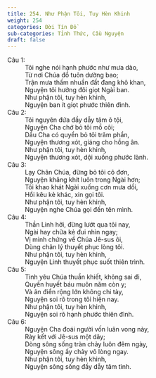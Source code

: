 ```yaml
---
title: 254. Như Phận Tôi, Tuy Hèn Khinh
weight: 254
categories: Đời Tín Đồ
sub-categories: Tỉnh Thức, Cầu Nguyện
draft: false
---
```

<dl><dt>Câu 1:</dt><dd data-verse="1">Tôi nghe nói hạnh phước như mưa dào, <br/>Từ nơi Chúa đổ tuôn dường bao; <br/>Trận mưa thấm nhuần đất đang khô khan, <br/>Nguyện tôi hưởng đôi giọt Ngài ban. <br/>Như phận tôi, tuy hèn khinh, <br/>Nguyện ban ít giọt phước thiên đình. </dd><dt>Câu 2:</dt><dd data-verse="2">Tôi nguyên đứa đầy dẫy tâm ô tội, <br/>Nguyện Cha chớ bỏ tôi mồ côi; <br/>Dầu Cha có quyền bỏ tôi trăm phần, <br/>Nguyện thương xót, giáng cho hồng ân. <br/>Như phận tôi, tuy hèn khinh, <br/>Nguyện thương xót, dội xuống phước lành. </dd><dt>Câu 3:</dt><dd data-verse="3">Lạy Chân Chúa, đừng bỏ tôi cô đơn, <br/>Nguyện khăng khít luôn trong Ngài hơn; <br/>Tôi khao khát Ngài xuống cơn mưa dồi, <br/>Hồi kêu kẻ khác, xin gọi tôi. <br/>Như phận tôi, tuy hèn khinh, <br/>Nguyện nghe Chúa gọi đến tên mình. </dd><dt>Câu 4:</dt><dd data-verse="4">Thần Linh hỡi, đừng lướt qua tôi nay, <br/>Ngài hay chữa kẻ đui nhìn ngay; <br/>Vị minh chứng về Chúa Jê-sus ôi, <br/>Dùng chân lý thuyết phục lòng tôi. <br/>Như phận tôi, tuy hèn khinh, <br/>Nguyện Linh thuyết phục suốt thiên trình. </dd><dt>Câu 5:</dt><dd data-verse="5">Tình yêu Chúa thuần khiết, không sai đi, <br/>Quyền huyết báu muôn năm còn y; <br/>Và ân điển rộng lớn không chi tày, <br/>Nguyện soi rõ trong tôi hiện nay. <br/>Như phận tôi, tuy hèn khinh, <br/>Nguyện soi rõ hạnh phước thiên đình. </dd><dt>Câu 6:</dt><dd data-verse="6">Nguyện Cha đoái người vốn luân vong này, <br/>Rày kết với Jê-sus một dây; <br/>Dòng sông sống tràn chảy luôn đêm ngày, <br/>Nguyện sông ấy chảy vô lòng ngay. <br/>Như phận tôi, tuy hèn khinh, <br/>Nguyện sông sống đầy dẫy tâm tình. </dd></dl>
